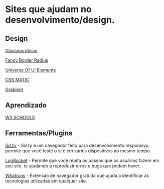 # Sites que ajudam no desenvolvimento/design.

## Design
[Glassmorphism](https://ui.glass/generator/)

[Fancy Border Radius](https://9elements.github.io/fancy-border-radius/)

[Universe Of UI Elements](https://uiverse.io/)

[CSS MATIC](https://cssmatic.com/box-shadow)

[Grabient](https://www.grabient.com/)


## Aprendizado
[W3 SCHOOLS](https://w3.schools.com)

## Ferramentas/Plugins

[Sizzy](https://sizzy.co/) - Sizzy é um navegador feito para desenvolvimento responsivo, permite que você teste o site em vários dispositivos ao mesmo tempo.

[LogRocket](https://logrocket.com/) - Permite que você repita os passos que os usuários fazem em seu site, te ajudando a reproduzir erros e bugs que podem haver.

[Whatruns](https://www.whatruns.com/) - Extensão de navegador gratuita que ajuda a identificar as tecnologias utilizadas em qualquer site.



